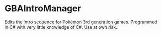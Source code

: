 GBAIntroManager
===============

Edits the intro sequence for Pokémon 3rd generation games.
Programmed in C# with very little knowledge of C#. Use at own risk.
